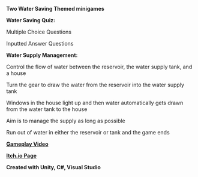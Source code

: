 **Two Water Saving Themed minigames**

**Water Saving Quiz:**

Multiple Choice Questions

Inputted Answer Questions

**Water Supply Management:**

Control the flow of water between the reservoir, the water supply tank, and a house

Turn the gear to draw the water from the reservoir into the water supply tank

Windows in the house light up and then water automatically gets drawn from the water tank to the house

Aim is to manage the supply as long as possible

Run out of water in either the reservoir or tank and the game ends 


[**Gameplay Video**](https://youtu.be/CeHFcqrNAHE) 

[**Itch.io Page**](https://mealdealgames.itch.io/water-saving-minigames) 

**Created with Unity, C#, Visual Studio**
